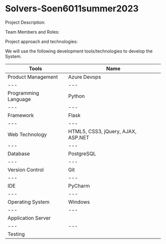 # Solvers-Soen6011summer2023

Project Description: 


Team Members and Roles:



Project approach and technologies:




We will use the following development tools/technologies to develop the System.

|Tools | Name | 
|--- | --- |
|Product Management| Azure Devops |
|--- | --- |
|Programming Language| Python |
|--- | --- |
|Framework| Flask|
|--- | --- |
|Web Technology| HTML5, CSS3, jQuery, AJAX, ASP.NET |
|--- | --- |
|Database| PostgreSQL |
|--- | --- |
|Version Control| Git |
|--- | --- |
|IDE| PyCharm |
|--- | --- |
|Operating System| Windows |
|--- | --- |
|Application Server|  |
|--- | --- |
|Testing|  |






